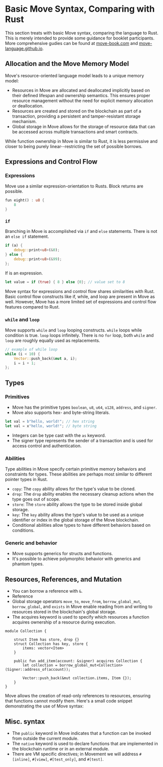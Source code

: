 # Basic Move Syntax, Comparing with Rust
This section treats with basic Move syntax, comparing the language to Rust. This is merely intended to provide some guidance for booklet participants. More comprehensive gudies can be found at [move-book.com](https://move-book.com/) and [move-language.github.io](https://move-language.github.io/move/).


## Allocation and the Move Memory Model
Move's resource-oriented language model leads to a unique memory model:
- Resources in Move are allocated and deallocated implicitly based on their defined lifespan and ownership semantics. This ensures proper resource management without the need for explicit memory allocation or deallocation.
- Resources are created and stored on the blockchain as part of a transaction, providing a persistent and tamper-resistant storage mechanism.
- Global storage in Move allows for the storage of resource data that can be accessed across multiple transactions and smart contracts.

While function ownership in Move is similar to Rust, it is less permissive and closer to being purely linear--restricting the set of possible borrows.

## Expressions and Control Flow
### Expressions
Move use a similar expression-orientation to Rusts. Block returns are possible. 
```rust
fun eight() : u8 {
    8
}
```

### `if`
Branching in Move is accomplished via `if` and `else` statements. There is not an `else if` statement.
```rust
if (a) {
    debug::print<u8>(&0);
} else {
    debug::print<u8>(&99);
};
```
If is an expression.
```rust
let value = if (true) { 8 } else {0}; // value set to 8
```

Move syntax for expressions and control flow shares similarities with Rust. Basic control flow constructs like if, while, and loop are present in Move as well. However, Move has a more limited set of expressions and control flow features compared to Rust.

### `while` and `loop`
Move supports `while` and `loop` looping constructs. `while` loops while  condition is true. `loop` loops infinitely. There is no `for` loop, both `while` and `loop` are roughly equally used as replacements.

```rust
// example of while loop
while (i < 10) {
    Vector::push_back(&mut a, i);
    i = i + 1;
};
```

## Types
### Primitives 
- Move has the primitive types `boolean`, `u8`, `u64`, `u128`, `address`, and `signer`.
- Move also supports hex- and byte-string literals.
```rust
let val = b"hello, world!"; // hex string
let val = x"hello, world!"; // byte string
```
- Integers can be type cast with the `as` keyword.
- The signer type represents the sender of a transaction and is used for access control and authentication.

### Abilities
Type abilities in Move specify certain primitive memory behaviors and constraints for types. These abilities are perhaps most similar to different pointer types in Rust.
- `copy`: The `copy` ability allows for the type's value to be cloned.
- `drop`: The `drop` ability enables the necessary cleanup actions when the type goes out of scope.
- `store`: The `store` ability allows the type to be stored inside global storage.
- `key`: The `key` ability allows the type's value to be used as a unique identifier or index in the global storage of the Move blockchain.
- Conditional abilities allow types to have different behaviors based on conditions.

### Generic and behavior
- Move supports generics for structs and functions.
- It's possible to achieve polymorphic behavior with generics and phantom types.

## Resources, References, and Mutation
- You can borrow a reference with `&`. 
- Reference 
- Global storage operators `move_to`, `move_from`, `borrow_global_mut`, `borrow_global`, and `exists` in Move enable reading from and writing to resources stored in the blockchain's global storage.
- The acquires keyword is used to specify which resources a function acquires ownership of a resource during execution.
```
module Collection {

    struct Item has store, drop {}
    struct Collection has key, store {
        items: vector<Item>
    }

    public fun add_item(account: &signer) acquires Collection {
        let collection = borrow_global_mut<Collection>(Signer::address_of(account));

        Vector::push_back(&mut collection.items, Item {});
    }
}
```
Move allows the creation of read-only references to resources, ensuring that functions cannot modify them.
Here's a small code snippet demonstrating the use of Move syntax:

## Misc. syntax
- The `public` keyword in Move indicates that a function can be invoked from outside the current module.
- The `native` keyword is used to declare functions that are implemented in the blockchain runtime or in an external module.
- There are VM specific directives; in Movement we will address `#[inline]`, `#[view]`, `#[test_only]`, and `#[test]`.
